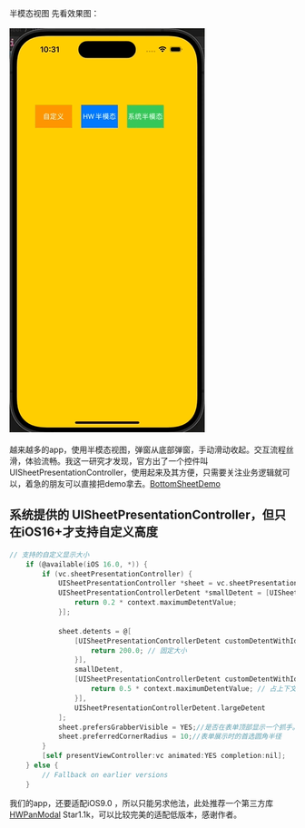 半模态视图
先看效果图：
<br></br>
![效果预览](https://github.com/biyuhuaping/BottomSheet/blob/main/%E6%95%88%E6%9E%9C%E9%A2%84%E8%A7%88.gif)
<br></br>
越来越多的app，使用半模态视图，弹窗从底部弹窗，手动滑动收起。交互流程丝滑，体验流畅。我这一研究才发现，官方出了一个控件叫 UISheetPresentationController，使用起来及其方便，只需要关注业务逻辑就可以，着急的朋友可以直接把demo拿去。[BottomSheetDemo](https://github.com/biyuhuaping/BottomSheet.git)

## 系统提供的 UISheetPresentationController，但只在iOS16+才支持自定义高度
```objectivec
// 支持的自定义显示大小
    if (@available(iOS 16.0, *)) {
        if (vc.sheetPresentationController) {
            UISheetPresentationController *sheet = vc.sheetPresentationController;
            UISheetPresentationControllerDetent *smallDetent = [UISheetPresentationControllerDetent customDetentWithIdentifier:@"small" resolver:^CGFloat(id<UISheetPresentationControllerDetentResolutionContext> context) {
                return 0.2 * context.maximumDetentValue;
            }];
            
            sheet.detents = @[
                [UISheetPresentationControllerDetent customDetentWithIdentifier:nil resolver:^CGFloat(id<UISheetPresentationControllerDetentResolutionContext> context) {
                    return 200.0; // 固定大小
                }],
                smallDetent,
                [UISheetPresentationControllerDetent customDetentWithIdentifier:nil resolver:^CGFloat(id<UISheetPresentationControllerDetentResolutionContext> context) {
                    return 0.5 * context.maximumDetentValue; // 占上下文最大尺寸的0.5
                }],
                UISheetPresentationControllerDetent.largeDetent
            ];
            sheet.prefersGrabberVisible = YES;//是否在表单顶部显示一个抓手。默认值为 NO
            sheet.preferredCornerRadius = 10;//表单展示时的首选圆角半径
        }
        [self presentViewController:vc animated:YES completion:nil];
    } else {
        // Fallback on earlier versions
    }
```
我们的app，还要适配iOS9.0 ，所以只能另求他法，此处推荐一个第三方库 [HWPanModal](https://github.com/HeathWang/HWPanModal.git) Star1.1k，可以比较完美的适配低版本，感谢作者。
